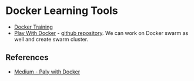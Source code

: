 # Docker Learning Tools

* [Docker Training](https://training.play-with-docker.com/)
* [Play With Docker](https://labs.play-with-docker.com/) - [github repository](https://github.com/play-with-docker/play-with-docker). We can work on Docker swarm as well and create swarm cluster.

## References

* [Medium - Paly with Docker](https://medium.com/@me.sanjeev3d/play-with-docker-6129b894f7f)
